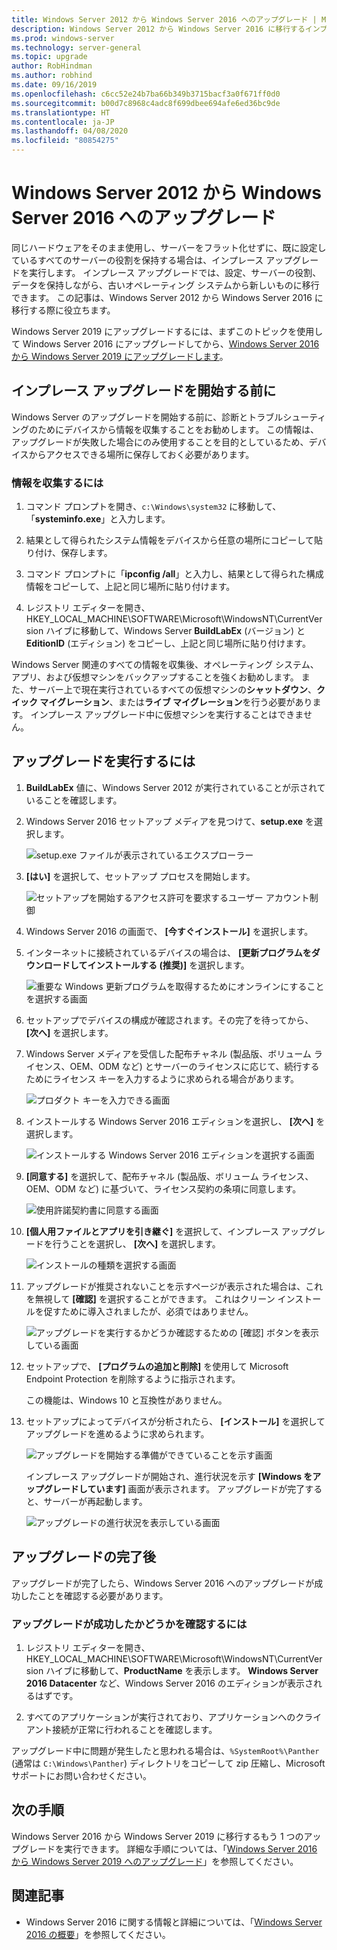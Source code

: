 ```yaml
---
title: Windows Server 2012 から Windows Server 2016 へのアップグレード | Microsoft Docs
description: Windows Server 2012 から Windows Server 2016 に移行するインプレース アップグレードを実行する方法について説明します。
ms.prod: windows-server
ms.technology: server-general
ms.topic: upgrade
author: RobHindman
ms.author: robhind
ms.date: 09/16/2019
ms.openlocfilehash: c6cc52e24b7ba66b349b3715bacf3a0f671ff0d0
ms.sourcegitcommit: b00d7c8968c4adc8f699dbee694afe6ed36bc9de
ms.translationtype: HT
ms.contentlocale: ja-JP
ms.lasthandoff: 04/08/2020
ms.locfileid: "80854275"
---
```

# <a name="upgrade-windows-server-2012-to-windows-server-2016"></a>Windows Server 2012 から Windows Server 2016 へのアップグレード

同じハードウェアをそのまま使用し、サーバーをフラット化せずに、既に設定しているすべてのサーバーの役割を保持する場合は、インプレース アップグレードを実行します。 インプレース アップグレードでは、設定、サーバーの役割、データを保持しながら、古いオペレーティング システムから新しいものに移行できます。 この記事は、Windows Server 2012 から Windows Server 2016 に移行する際に役立ちます。

Windows Server 2019 にアップグレードするには、まずこのトピックを使用して Windows Server 2016 にアップグレードしてから、[Windows Server 2016 から Windows Server 2019 にアップグレードします](upgrade-2016-to-2019.md)。

## <a name="before-you-begin-your-in-place-upgrade"></a>インプレース アップグレードを開始する前に

Windows Server のアップグレードを開始する前に、診断とトラブルシューティングのためにデバイスから情報を収集することをお勧めします。 この情報は、アップグレードが失敗した場合にのみ使用することを目的としているため、デバイスからアクセスできる場所に保存しておく必要があります。

### <a name="to-collect-your-info"></a>情報を収集するには

1. コマンド プロンプトを開き、`c:\Windows\system32` に移動して、「**systeminfo.exe**」と入力します。

2. 結果として得られたシステム情報をデバイスから任意の場所にコピーして貼り付け、保存します。

3. コマンド プロンプトに「**ipconfig /all**」と入力し、結果として得られた構成情報をコピーして、上記と同じ場所に貼り付けます。

4. レジストリ エディターを開き、HKEY_LOCAL_MACHINE\SOFTWARE\Microsoft\WindowsNT\CurrentVersion ハイブに移動して、Windows Server **BuildLabEx** (バージョン) と **EditionID** (エディション) をコピーし、上記と同じ場所に貼り付けます。

Windows Server 関連のすべての情報を収集後、オペレーティング システム、アプリ、および仮想マシンをバックアップすることを強くお勧めします。 また、サーバー上で現在実行されているすべての仮想マシンの**シャットダウン**、**クイック マイグレーション**、または**ライブ マイグレーション**を行う必要があります。 インプレース アップグレード中に仮想マシンを実行することはできません。

## <a name="to-perform-the-upgrade"></a>アップグレードを実行するには

1. **BuildLabEx** 値に、Windows Server 2012 が実行されていることが示されていることを確認します。

2. Windows Server 2016 セットアップ メディアを見つけて、**setup.exe** を選択します。

    ![setup.exe ファイルが表示されているエクスプローラー](media/upgrade-2012-2016/setup-2016.png)

3. **[はい]** を選択して、セットアップ プロセスを開始します。

    ![セットアップを開始するアクセス許可を要求するユーザー アカウント制御](media/upgrade-2012-2016/start-setup-uac-box.png)

4. Windows Server 2016 の画面で、 **[今すぐインストール]** を選択します。

5. インターネットに接続されているデバイスの場合は、 **[更新プログラムをダウンロードしてインストールする (推奨)]** を選択します。

    ![重要な Windows 更新プログラムを取得するためにオンラインにすることを選択する画面](media/upgrade-2012-2016/imp-updates-win-setup.png)

6. セットアップでデバイスの構成が確認されます。その完了を待ってから、 **[次へ]** を選択します。

7. Windows Server メディアを受信した配布チャネル (製品版、ボリューム ライセンス、OEM、ODM など) とサーバーのライセンスに応じて、続行するためにライセンス キーを入力するように求められる場合があります。

    ![プロダクト キーを入力できる画面](media/upgrade-2012-2016/enter-product-key.png)

8. インストールする Windows Server 2016 エディションを選択し、 **[次へ]** を選択します。

    ![インストールする Windows Server 2016 エディションを選択する画面](media/upgrade-2012-2016/select-os-edition.png)

9. **[同意する]** を選択して、配布チャネル (製品版、ボリューム ライセンス、OEM、ODM など) に基づいて、ライセンス契約の条項に同意します。

    ![使用許諾契約書に同意する画面](media/upgrade-2012-2016/license-terms.png)

10. **[個人用ファイルとアプリを引き継ぐ]** を選択して、インプレース アップグレードを行うことを選択し、 **[次へ]** を選択します。

    ![インストールの種類を選択する画面](media/upgrade-2012-2016/choose-install-upgrade.png)

11. アップグレードが推奨されないことを示すページが表示された場合は、これを無視して **[確認]** を選択することができます。 これはクリーン インストールを促すために導入されましたが、必須ではありません。

    ![アップグレードを実行するかどうか確認するための [確認] ボタンを表示している画面](media/upgrade-2012-2016/confirm-upgrade-process.png)

12. セットアップで、 **[プログラムの追加と削除]** を使用して Microsoft Endpoint Protection を削除するように指示されます。

    この機能は、Windows 10 と互換性がありません。

13. セットアップによってデバイスが分析されたら、 **[インストール]** を選択してアップグレードを進めるように求められます。

    ![アップグレードを開始する準備ができていることを示す画面](media/upgrade-2012-2016/ready-to-install.png)

    インプレース アップグレードが開始され、進行状況を示す **[Windows をアップグレードしています]** 画面が表示されます。 アップグレードが完了すると、サーバーが再起動します。

    ![アップグレードの進行状況を表示している画面](media/upgrade-2012-2016/upgrading-windows-with-progress.png)

## <a name="after-your-upgrade-is-done"></a>アップグレードの完了後

アップグレードが完了したら、Windows Server 2016 へのアップグレードが成功したことを確認する必要があります。

### <a name="to-make-sure-your-upgrade-was-successful"></a>アップグレードが成功したかどうかを確認するには

1. レジストリ エディターを開き、HKEY_LOCAL_MACHINE\SOFTWARE\Microsoft\WindowsNT\CurrentVersion ハイブに移動して、**ProductName** を表示します。 **Windows Server 2016 Datacenter** など、Windows Server 2016 のエディションが表示されるはずです。

2. すべてのアプリケーションが実行されており、アプリケーションへのクライアント接続が正常に行われることを確認します。

アップグレード中に問題が発生したと思われる場合は、`%SystemRoot%\Panther` (通常は `C:\Windows\Panther`) ディレクトリをコピーして zip 圧縮し、Microsoft サポートにお問い合わせください。

## <a name="next-steps"></a>次の手順

Windows Server 2016 から Windows Server 2019 に移行するもう 1 つのアップグレードを実行できます。 詳細な手順については、「[Windows Server 2016 から Windows Server 2019 へのアップグレード](upgrade-2016-to-2019.md)」を参照してください。

## <a name="related-articles"></a>関連記事

- Windows Server 2016 に関する情報と詳細については、「[Windows Server 2016 の概要](https://docs.microsoft.com/windows-server/get-started/server-basics)」を参照してください。